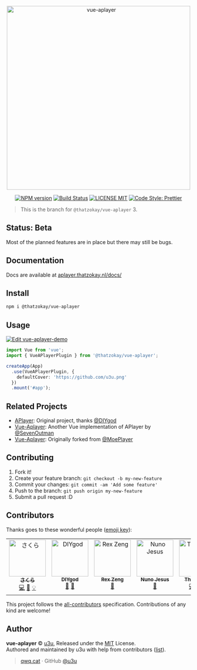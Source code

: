 <p align="center">
  <a href="https://aplayer.netlify.com">
    <img alt="vue-aplayer" src="https://user-images.githubusercontent.com/34600369/40580777-0dee07f0-613e-11e8-9a8b-a6f866db5986.png" width="500">
  </a>
</p>

<p align="center">
  <a href="https://www.npmjs.com/package/@thatzokay/vue-aplayer"><img alt="NPM version" src="https://img.shields.io/npm/v/@thatzokay/vue-aplayer.svg?style=for-the-badge" /></a>
  <a href="https://github.com/ThatzOkay/vue-aplayer/actions/workflows/npm-publish.yml"><img alt="Build Status" src="https://github.com/ThatzOkay/vue-aplayer/actions/workflows/npm-publish.yml/badge.svg"></a>
  <a href="./LICENSE"><img alt="LICENSE MIT" src="https://img.shields.io/badge/license-mit-blue.svg?style=for-the-badge"></a>
  <a href="https://github.com/prettier/prettier"><img alt="Code Style: Prettier" src="https://img.shields.io/badge/code_style-prettier-ff69b4.svg?style=for-the-badge"></a>
</p>

> This is the branch for `@thatzokay/vue-aplayer` 3.

## Status: Beta

Most of the planned features are in place but there may still be bugs.

## Documentation

Docs are available at [aplayer.thatzokay.nl/docs/](https://aplayer.thatzokay.nl/docs/)

## Install

```bash
npm i @thatzokay/vue-aplayer
```

## Usage

[![Edit vue-aplayer-demo](https://codesandbox.io/static/img/play-codesandbox.svg)](https://codesandbox.io/p/devbox/vue-aplayer-demo-p4l2xj?embed=1)

```ts
import Vue from 'vue';
import { VueAPlayerPlugin } from '@thatzokay/vue-aplayer';

createApp(App)
  .use(VueAPlayerPlugin, {
    defaultCover: 'https://github.com/u3u.png'
  })
  .mount('#app');
```

## Related Projects

- [APlayer](https://github.com/MoePlayer/APlayer): Original project, thanks [@DIYgod](https://github.com/DIYgod)
- [Vue-Aplayer](https://github.com/SevenOutman/vue-aplayer): Another Vue implementation of APlayer by [@SevenOutman](https://github.com/SevenOutman)
- [Vue-Aplayer](https://github.com/MoePlayer/vue-aplayer): Originally forked from [@MoePlayer](https://github.com/MoePlayer)

## Contributing

1.  Fork it!
2.  Create your feature branch: `git checkout -b my-new-feature`
3.  Commit your changes: `git commit -am 'Add some feature'`
4.  Push to the branch: `git push origin my-new-feature`
5.  Submit a pull request :D

## Contributors

Thanks goes to these wonderful people ([emoji key](https://github.com/kentcdodds/all-contributors#emoji-key)):

<!-- ALL-CONTRIBUTORS-LIST:START - Do not remove or modify this section -->
<!-- prettier-ignore-start -->
<!-- markdownlint-disable -->
<table>
  <tbody>
    <tr>
      <td align="center" valign="top" width="14.28%"><a href="https://qwq.cat"><img src="https://avatars2.githubusercontent.com/u/20062482?v=4?s=100" width="100px;" alt="さくら"/><br /><sub><b>さくら</b></sub></a><br /><a href="https://github.com/MoePlayer/vue-aplayer/commits?author=u3u" title="Code">💻</a> <a href="https://github.com/MoePlayer/vue-aplayer/commits?author=u3u" title="Documentation">📖</a> <a href="#example-u3u" title="Examples">💡</a></td>
      <td align="center" valign="top" width="14.28%"><a href="https://diygod.me"><img src="https://avatars2.githubusercontent.com/u/8266075?v=4?s=100" width="100px;" alt="DIYgod"/><br /><sub><b>DIYgod</b></sub></a><br /><a href="#design-DIYgod" title="Design">🎨</a> <a href="#ideas-DIYgod" title="Ideas, Planning, & Feedback">🤔</a></td>
      <td align="center" valign="top" width="14.28%"><a href="https://forkmeongithub.com/"><img src="https://avatars3.githubusercontent.com/u/27483702?v=4?s=100" width="100px;" alt="Rex Zeng"/><br /><sub><b>Rex Zeng</b></sub></a><br /><a href="https://github.com/MoePlayer/vue-aplayer/issues?q=author%3ARexSkz" title="Bug reports">🐛</a></td>
      <td align="center" valign="top" width="14.28%"><a href="https://github.com/nunojesus"><img src="https://avatars0.githubusercontent.com/u/34600369?v=4?s=100" width="100px;" alt="Nuno Jesus"/><br /><sub><b>Nuno Jesus</b></sub></a><br /><a href="#design-nunojesus" title="Design">🎨</a></td>
      <td align="center" valign="top" width="14.28%"><a href="https://github.com/ThatzOkay"><img src="https://avatars.githubusercontent.com/u/6585530?v=4?s=100" width="100px;" alt="ThatzOkay"/><br /><sub><b>ThatzOkay</b></sub></a><br /><a href="https://github.com/ThatzOkay/vue-aplayer/commits?author=ThatzOkay" title="Code">💻</a> <a href="https://github.com/ThatzOkay/vue-aplayer/commits?author=ThatzOkay" title="Documentation">📖</a> <a href="#example-ThatzOkay" title="Examples">💡</a></td>
    </tr>
  </tbody>
</table>

<!-- markdownlint-restore -->
<!-- prettier-ignore-end -->

<!-- ALL-CONTRIBUTORS-LIST:END -->

This project follows the [all-contributors](https://github.com/kentcdodds/all-contributors) specification. Contributions of any kind are welcome!

## Author

**vue-aplayer** © [u3u](https://github.com/u3u), Released under the [MIT](./LICENSE) License.<br>
Authored and maintained by u3u with help from contributors ([list](https://github.com/MoePlayer/vue-aplayer/contributors)).

> [qwq.cat](https://qwq.cat) · GitHub [@u3u](https://github.com/u3u)
